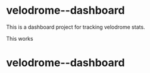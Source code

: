 # velodrome--dashboard
This is a dashboard project for tracking velodrome stats.

This works

# velodrome--dashboard
